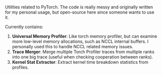 Utilities related to PyTorch. The code is really messy and originally written for my personal usage, but open-source here since someone wants to use it.

Currently contains:

1. **Universal Memory Profiler**: Like torch memory profiler, but can examine more low-level memory allocations, such as NCCL internal buffers. I personally used this to handle NCCL related memory issues.
2. **Trace Merger**: Merge multiple Torch Profiler traces from multiple ranks into one big trace (useful when checking cooperation between ranks).
3. **Kernel Stat Extractor**: Extract kernel time breakdown statistics from profiles.

